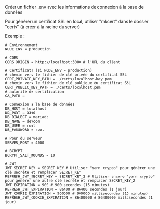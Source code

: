 Créer un fichier .env avec les informations de connexion à la base de données

Pour générer un certificat SSL en local, utiliser "mkcert" dans le dossier "certs" (à créer à la racine du server)

Exemple :
```shell
# Environnement
NODE_ENV = production

# CORS
CORS_ORIGIN = http://localhost:3000 # l'URL du client

# Certificats (si NODE_ENV = production)
# chemin vers le fichier de clé privée du certificat SSL
CERT_PRIVATE_KEY_PATH = ./certs/localhost-key.pem
# chemin vers le fichier de clé publique du certificat SSL
CERT_PUBLIC_KEY_PATH = ./certs/localhost.pem
# autorité de certification
CA_PATH = 

# Connexion à la base de données
DB_HOST = localhost
DB_PORT = 3306
DB_DIALECT = mariadb
DB_NAME = devcom
DB_USER = root
DB_PASSWORD = root

# Pour du serveur
SERVER_PORT = 4000

# BCRYPT
BCRYPT_SALT_ROUNDS = 10

# JWT
JWT_SECRET_KEY = SECRET_KEY # Utiliser "yarn crypto" pour générer une clé secrète et remplacer SECRET_KEY
REFRESH_JWT_SECRET_KEY = SECRET_KEY_2 # Utiliser encore "yarn crypto" pour générer une autre clé secrète et remplacer SECRET_KEY_2
JWT_EXPIRATION = 900 # 900 secondes (15 minutes)
REFRESH_JWT_EXPIRATION = 86400 # 86400 secondes (1 jour)
JWT_COOKIE_EXPIRATION = 900000 # 900000 millisecondes (15 minutes)
REFRESH_JWT_COOKIE_EXPIRATION = 86400000 # 86400000 millisecondes (1 jour)
```
